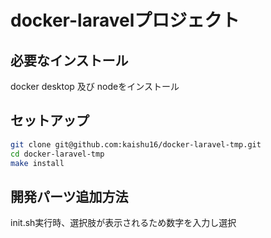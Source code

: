 # docker-laravelプロジェクト

## 必要なインストール
docker desktop 及び nodeをインストール

## セットアップ
```bash
git clone git@github.com:kaishu16/docker-laravel-tmp.git
cd docker-laravel-tmp
make install
```

## 開発パーツ追加方法
init.sh実行時、選択肢が表示されるため数字を入力し選択
